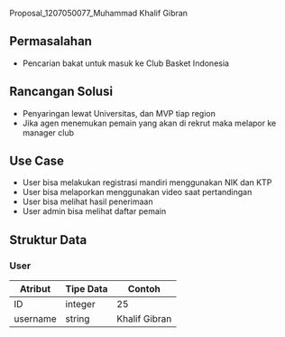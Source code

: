 Proposal_1207050077_Muhammad Khalif Gibran 
## Permasalahan
- Pencarian bakat untuk masuk ke Club Basket Indonesia

## Rancangan Solusi
- Penyaringan lewat Universitas, dan MVP tiap region
- Jika agen menemukan pemain yang akan di rekrut maka melapor ke manager club

## Use Case
- User bisa melakukan registrasi mandiri menggunakan NIK dan KTP
- User bisa melaporkan menggunakan video saat pertandingan
- User bisa melihat hasil penerimaan
- User admin bisa melihat daftar pemain

## Struktur Data

### User
Atribut|Tipe Data|Contoh
---|---|---
ID | integer | 25
username | string | Khalif Gibran
